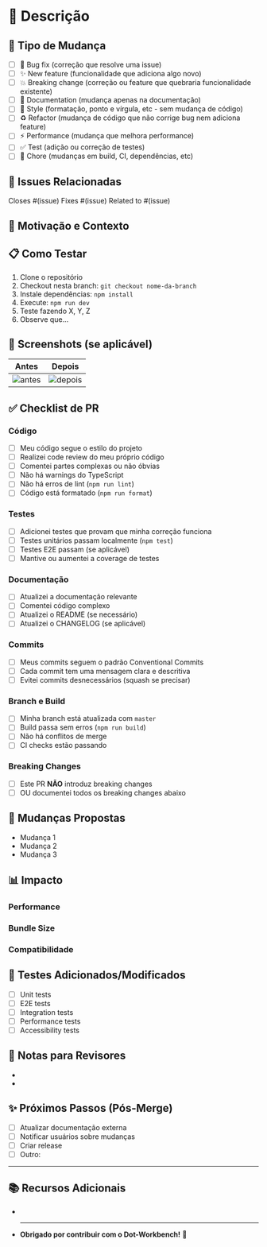 # 📝 Descrição

<!-- Descreva de forma clara e concisa o que este PR faz -->

## 🎯 Tipo de Mudança

<!-- Marque com [x] as opções aplicáveis -->

- [ ] 🐛 Bug fix (correção que resolve uma issue)
- [ ] ✨ New feature (funcionalidade que adiciona algo novo)
- [ ] 💥 Breaking change (correção ou feature que quebraria funcionalidade existente)
- [ ] 📝 Documentation (mudança apenas na documentação)
- [ ] 🎨 Style (formatação, ponto e vírgula, etc - sem mudança de código)
- [ ] ♻️ Refactor (mudança de código que não corrige bug nem adiciona feature)
- [ ] ⚡ Performance (mudança que melhora performance)
- [ ] ✅ Test (adição ou correção de testes)
- [ ] 🔧 Chore (mudanças em build, CI, dependências, etc)

## 🔗 Issues Relacionadas

<!-- Referencie issues que este PR resolve -->

Closes #(issue)
Fixes #(issue)
Related to #(issue)

## 🚀 Motivação e Contexto

<!-- Por que esta mudança é necessária? Que problema ela resolve? -->

## 📋 Como Testar

<!-- Descreva os passos para testar suas mudanças -->

1. Clone o repositório
2. Checkout nesta branch: `git checkout nome-da-branch`
3. Instale dependências: `npm install`
4. Execute: `npm run dev`
5. Teste fazendo X, Y, Z
6. Observe que...

## 📸 Screenshots (se aplicável)

<!-- Adicione screenshots para demonstrar mudanças visuais -->

| Antes         | Depois         |
| ------------- | -------------- |
| ![antes](url) | ![depois](url) |

## ✅ Checklist de PR

<!-- Marque com [x] todos os itens que você completou -->

### Código

- [ ] Meu código segue o estilo do projeto
- [ ] Realizei code review do meu próprio código
- [ ] Comentei partes complexas ou não óbvias
- [ ] Não há warnings do TypeScript
- [ ] Não há erros de lint (`npm run lint`)
- [ ] Código está formatado (`npm run format`)

### Testes

- [ ] Adicionei testes que provam que minha correção funciona
- [ ] Testes unitários passam localmente (`npm test`)
- [ ] Testes E2E passam (se aplicável)
- [ ] Mantive ou aumentei a coverage de testes

### Documentação

- [ ] Atualizei a documentação relevante
- [ ] Comentei código complexo
- [ ] Atualizei o README (se necessário)
- [ ] Atualizei o CHANGELOG (se aplicável)

### Commits

- [ ] Meus commits seguem o padrão Conventional Commits
- [ ] Cada commit tem uma mensagem clara e descritiva
- [ ] Evitei commits desnecessários (squash se precisar)

### Branch e Build

- [ ] Minha branch está atualizada com `master`
- [ ] Build passa sem erros (`npm run build`)
- [ ] Não há conflitos de merge
- [ ] CI checks estão passando

### Breaking Changes

- [ ] Este PR **NÃO** introduz breaking changes
- [ ] OU documentei todos os breaking changes abaixo

<!-- Se há breaking changes, descreva-os aqui -->

## 🔄 Mudanças Propostas

<!-- Liste as principais mudanças feitas -->

- Mudança 1
- Mudança 2
- Mudança 3

## 📊 Impacto

<!-- Como este PR impacta o projeto? -->

### Performance

<!-- Há impacto na performance? Melhorou? Piorou? -->

### Bundle Size

<!-- O bundle size mudou? -->

### Compatibilidade

<!-- Há impacto na compatibilidade com browsers ou Node versions? -->

## 🧪 Testes Adicionados/Modificados

<!-- Liste os testes que foram adicionados ou modificados -->

- [ ] Unit tests
- [ ] E2E tests
- [ ] Integration tests
- [ ] Performance tests
- [ ] Accessibility tests

## 📝 Notas para Revisores

<!-- Informações importantes para quem vai revisar este PR -->

-
-

## ✨ Próximos Passos (Pós-Merge)

<!-- O que deve ser feito depois que este PR for mergeado? -->

- [ ] Atualizar documentação externa
- [ ] Notificar usuários sobre mudanças
- [ ] Criar release
- [ ] Outro:

---

## 📚 Recursos Adicionais

<!-- Links úteis, referências, discussões relacionadas -->

-
- ***

  **Obrigado por contribuir com o Dot-Workbench!** 🎉

<!--
💡 Dicas:
- Seja específico e claro na descrição
- Adicione screenshots para mudanças visuais
- Certifique-se de que todos os checks estão marcados
- Mantenha PRs focados em uma única mudança
- Responda aos comentários de forma construtiva
-->
